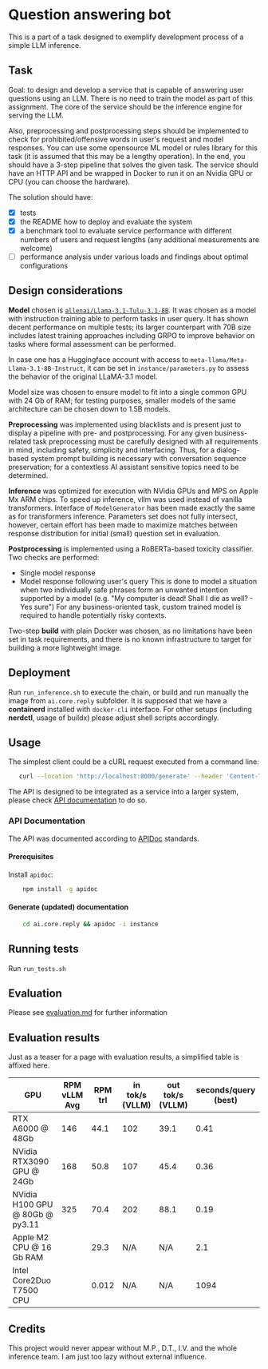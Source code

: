 # Question answering bot
This is a part of a task designed to exemplify development process of a simple LLM inference.

## Task
Goal: to design and develop a service that is capable of answering user questions using an LLM.
There is no need to train the model as part of this assignment.
The core of the service should be the inference engine for serving the LLM.

Also, preprocessing and postprocessing steps should be implemented to check for prohibited/offensive words in user's request and model responses.
You can use some opensource ML model or rules library for this task (it is assumed that this may be a lengthy operation).
In the end, you should have a 3-step pipeline that solves the given task.
The service should have an HTTP API and be wrapped in Docker to run it on an Nvidia GPU or CPU (you can choose the hardware).

The solution should have:
 - [x] tests
 - [x] the README how to deploy and evaluate the system
 - [x] a benchmark tool to evaluate service performance with different numbers of users and request lengths (any additional measurements are welcome)
 - [ ] performance analysis under various loads and findings about optimal configurations

## Design considerations
**Model** chosen is [`allenai/Llama-3.1-Tulu-3.1-8B`](https://huggingface.co/allenai/Llama-3.1-Tulu-3.1-8B). It was chosen as a model with instruction training able to perform tasks in user query. 
It has shown decent performance on multiple tests; its larger counterpart with 70B size includes latest training approaches including GRPO to improve behavior on tasks where formal assessment can be performed.

In case one has a Huggingface account with access to `meta-llama/Meta-Llama-3.1-8B-Instruct`, it can be set in `instance/parameters.py` to assess the behavior of the original LLaMA-3.1 model.

Model size was chosen to ensure model to fit into a single common GPU with 24 Gb of RAM; for testing purposes, smaller models of the same architecture can be chosen down to 1.5B models.

**Preprocessing** was implemented using blacklists and is present just to display a pipeline with pre- and postprocessing. For any given business-related task preprocessing must be carefully designed with all requirements in mind, including safety, simplicity and interfacing. Thus, for a dialog-based system prompt building is necessary with conversation sequence preservation; for a contextless AI assistant sensitive topics need to be determined.

**Inference** was optimized for execution with NVidia GPUs and MPS on Apple Mx ARM chips.
To speed up inference, vllm was used instead of vanilla transformers.
Interface of `ModelGenerator` has been made exactly the same as for transformers inference. Parameters set does not fully intersect, however, certain effort has been made to maximize matches between response distribution for initial (small) question set in evaluation.

**Postprocessing** is implemented using a RoBERTa-based toxicity classifier. Two checks are performed:
 - Single model response
 - Model response following user's query 
This is done to model a situation when two individually safe phrases form an unwanted intention supported by a model (e.g. "My computer is dead! Shall I die as well? - Yes sure")
For any business-oriented task, custom trained model is required to handle potentially risky contexts.

Two-step **build** with plain Docker was chosen, as no limitations have been set in task requirements, and there is no known infrastructure to target for building a more lightweight image.


## Deployment
Run `run_inference.sh` to execute the chain, or build and run manually the image from `ai.core.reply` subfolder.
It is supposed that we have a __containerd__ installed with `docker-cli` interface. For other setups (including __nerdctl__, usage of buildx) please adjust shell scripts accordingly.

## Usage
The simplest client could be a cURL request executed from a command line:
```sh
   curl --location 'http://localhost:8000/generate' --header 'Content-Type: application/json' --data '{ "text": "How much is 2 + 3?" }'
```
The API is designed to be integrated as a service into a larger system, please check [API documentation](/doc) to do so.

### API Documentation
The API was documented according to [APIDoc](https://apidocjs.com/) standards.

#### Prerequisites
Install `apidoc`:
```sh
    npm install -g apidoc
```

#### Generate (updated) documentation
```sh
    cd ai.core.reply && apidoc -i instance
```

## Running tests
Run `run_tests.sh`

## Evaluation
Please see [evaluation.md](evaluation.md) for further information

## Evaluation results
Just as a teaser for a page with evaluation results, a simplified table is affixed here.

| GPU                             | RPM vLLM Avg | RPM trl | in tok/s<br>(VLLM) | out tok/s<br>(VLLM) | seconds/query (best) |
| ------------------------------- | ------------ | ------- | ------------------ | ------------------- | -------------------- |
| RTX A6000 @ 48Gb                | 146          | 44.1    | 102                | 39.1                | 0.41                 |
| NVidia RTX3090 GPU @ 24Gb       | 168          | 50.8    | 107                | 45.4                | 0.36                 |
| NVidia H100 GPU @ 80Gb @ py3.11 | 325          | 70.4    | 202                | 88.1                | 0.19                 |
| Apple M2 CPU @ 16 Gb RAM        |              | 29.3    | N/A                | N/A                 | 2.1                  |
| Intel Core2Duo T7500 CPU        |              | 0.012   | N/A                | N/A                 | 1094                 |

## Credits
This project would never appear without M.P., D.T., I.V. and the whole inference team. I am just too lazy without external influence.
